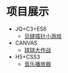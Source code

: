 # 项目展示



- JQ+C3+ES6
  - [见缝插针小游戏](https://gzacyl.github.io/demo)
- CANVAS
  - [球球大作战](https://gzacyl.github.io/demo1)
- H5+CSS3
  - [音乐播放器](https://gzacyl.github.io/demo2)